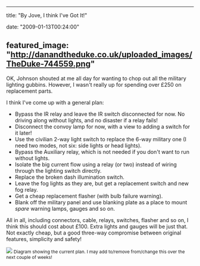 
---
title: "By Jove, I think I've Got It!"

date: "2009-01-13T00:24:00"

featured_image: "http://danandtheduke.co.uk/uploaded_images/TheDuke-744559.png"
---


OK, Johnson shouted at me all day for wanting to chop out all the military lighting <span>gubbins</span>.  However, I wasn't really up for spending over £250 on replacement parts.

I think I've come up with a general plan:
<ul><li>Bypass the IR relay and leave the IR switch disconnected for now.  No driving along without lights, and no disaster if a relay fails!</li><li>Disconnect the convoy lamp for now, with a view to adding a switch for it later!
</li><li>Use the civilian 2-way light switch to replace the 6-way military one (I need two modes, not six: side lights or head lights).</li><li>Bypass the Auxiliary relay, which is not needed if you don't want to run without lights.
</li><li>Isolate the big current flow using a relay (or two) instead of wiring through the lighting switch directly.</li><li>Replace the broken dash <span>illumination</span> switch.
</li><li>Leave the fog lights as they are, but get a replacement switch and new fog relay.</li><li>Get a cheap replacement flasher (with bulb failure warning).</li><li>Blank off the military panel and use blanking plate as a place to mount <span style="font-style: italic;">spare</span> warning lamps, <span>gauges</span> and so on.
</li></ul>All in all, including connectors, cable, relays, switches, flasher and so on, I think this should cost about £100.  Extra lights and gauges will be just that.  Not exactly cheap, but a good three-way compromise between original features, simplicity and safety!

<a href="http://danandtheduke.co.uk/uploaded_images/TheDuke-744559.png"><img src="http://danandtheduke.co.uk/uploaded_images/TheDuke-744552.png"/></a>
<span style="font-size:85%;">Diagram showing the current plan.  I may add to/remove from/change this over the next couple of weeks!</span>
